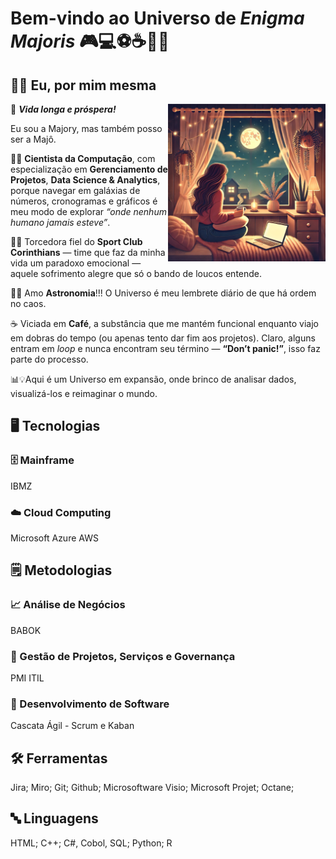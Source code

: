 <!--
**EnigmaMajoris/EnigmaMajoris** is a ✨ _special_ ✨ repository because its `README.md` (this file) appears on your GitHub profile.

Here are some ideas to get you started:

- 🔭 I’m currently working on ...
- 🌱 I’m currently learning ...
- 👯 I’m looking to collaborate on ...
- 🤔 I’m looking for help with ...
- 💬 Ask me about ...
- 📫 How to reach me: ...
- 😄 Pronouns: ...
- ⚡ Fun fact: ...
-->

# Bem-vindo ao Universo de *Enigma Majoris* 🎮💻⚽☕🌌🎵

## 🧚‍♀	 Eu, por mim mesma

<img align="right" alt="img" src="https://github.com/EnigmaMajoris/EnigmaMajoris/blob/main/img2.webp" width="50%" height="auto" />

🖖 ***Vida longa e próspera!*** 

Eu sou a Majory, mas também posso ser a Majô.

👩‍💻 **Cientista da Computação**, com especialização em **Gerenciamento de Projetos**, **Data Science & Analytics**, porque navegar em galáxias de números, cronogramas e gráficos é meu modo de explorar *“onde nenhum humano jamais esteve”*.

🖤🤍 Torcedora fiel do **Sport Club Corinthians** — time que faz da minha vida um paradoxo emocional — aquele sofrimento alegre que só o bando de loucos entende.

🌠🌙 Amo **Astronomia**!!! O Universo é meu lembrete diário de que há ordem no caos. 

☕ Viciada em **Café**, a substância que me mantém funcional enquanto viajo em dobras do tempo (ou apenas tento dar fim aos projetos). Claro, alguns entram em *loop* e nunca encontram seu término — **“Don’t panic!”**, isso faz parte do processo.

📊💡Aqui é um Universo em expansão, onde brinco de analisar dados, visualizá-los e reimaginar o mundo.

## 🖥️ Tecnologias
### 🗄️ Mainframe
IBMZ

### ☁️ Cloud Computing
Microsoft Azure
AWS

## 🗒️ Metodologias
### 📈 Análise de Negócios
BABOK

### 📅 Gestão de Projetos, Serviços e Governança
PMI
ITIL 

### 👾 Desenvolvimento de Software
Cascata
Ágil - Scrum e Kaban

## 🛠️ Ferramentas
Jira; Miro; Git; Github; Microsoftware Visio; Microsoft Projet; Octane; 

##  🔤 Linguagens
HTML; C++; C#, Cobol, SQL; Python; R

